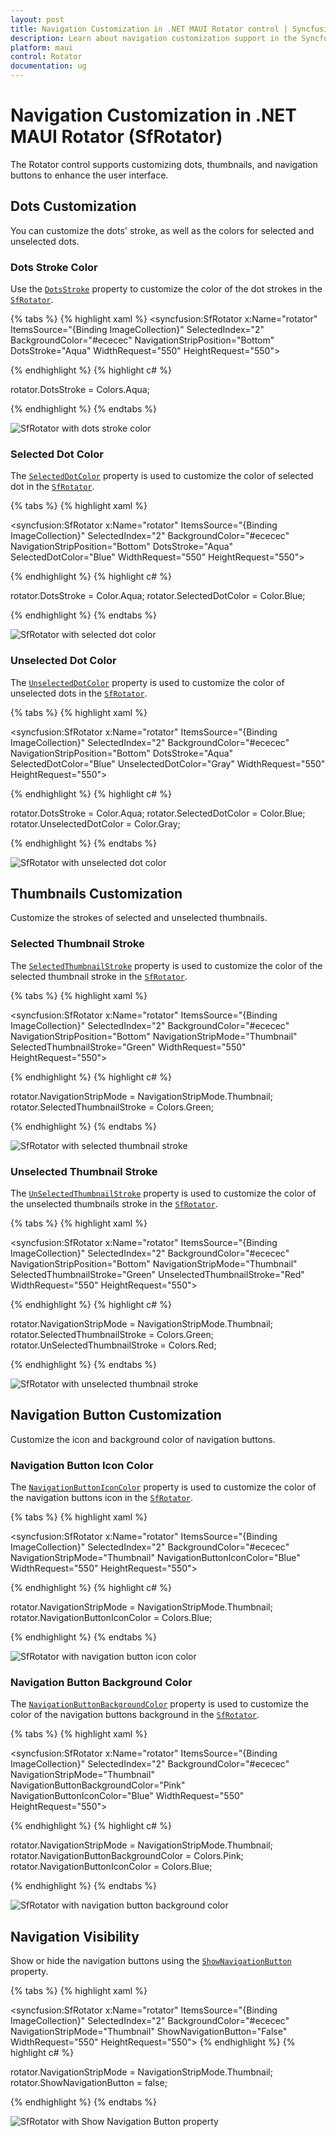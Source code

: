 ```yaml
---
layout: post
title: Navigation Customization in .NET MAUI Rotator control | Syncfusion®
description: Learn about navigation customization support in the Syncfusion® .NET MAUI Rotator (SfRotator) control.
platform: maui 
control: Rotator 
documentation: ug
---
```


# Navigation Customization in .NET MAUI Rotator (SfRotator)

The Rotator control supports customizing dots, thumbnails, and navigation buttons to enhance the user interface.

## Dots Customization

You can customize the dots' stroke, as well as the colors for selected and unselected dots.
### Dots Stroke Color

Use the [`DotsStroke`](https://help.syncfusion.com/cr/maui/Syncfusion.Maui.Rotator.SfRotator.html#Syncfusion_Maui_Rotator_SfRotator_DotsStroke) property to customize the color of the dot strokes in the [`SfRotator`](https://help.syncfusion.com/cr/maui/Syncfusion.Maui.Rotator.SfRotator.html?tabs=tabid-1).

{% tabs %}
{% highlight xaml %}
<syncfusion:SfRotator x:Name="rotator" 
            ItemsSource="{Binding ImageCollection}" 
            SelectedIndex="2"
            BackgroundColor="#ececec"
            NavigationStripPosition="Bottom"
            DotsStroke="Aqua"
            WidthRequest="550"
            HeightRequest="550">

{% endhighlight %}
{% highlight c# %}

rotator.DotsStroke = Colors.Aqua;

{% endhighlight %}
{% endtabs %}

![SfRotator with dots stroke color](images/DotsStroke.png)

### Selected Dot Color

The [`SelectedDotColor`](https://help.syncfusion.com/cr/maui/Syncfusion.Maui.Rotator.SfRotator.html#Syncfusion_Maui_Rotator_SfRotator_SelectedDotColor) property is used to customize the color of selected dot in the [`SfRotator`](https://help.syncfusion.com/cr/maui/Syncfusion.Maui.Rotator.SfRotator.html?tabs=tabid-1).

{% tabs %}
{% highlight xaml %}

<syncfusion:SfRotator x:Name="rotator" 
            ItemsSource="{Binding ImageCollection}" 
            SelectedIndex="2"
            BackgroundColor="#ececec"
            NavigationStripPosition="Bottom"
            DotsStroke="Aqua" 
            SelectedDotColor="Blue"
            WidthRequest="550"
            HeightRequest="550">

{% endhighlight %}
{% highlight c# %}

rotator.DotsStroke = Color.Aqua;
rotator.SelectedDotColor = Color.Blue;
 
{% endhighlight %}
{% endtabs %}

![SfRotator with selected dot color](images/SelectedDotColor.png)

### Unselected Dot Color

The [`UnselectedDotColor`](https://help.syncfusion.com/cr/maui/Syncfusion.Maui.Rotator.SfRotator.html#Syncfusion_Maui_Rotator_SfRotator_UnselectedDotColor) property is used to customize the color of unselected dots in the [`SfRotator`](https://help.syncfusion.com/cr/maui/Syncfusion.Maui.Rotator.SfRotator.html?tabs=tabid-1).

{% tabs %}
{% highlight xaml %}

<syncfusion:SfRotator x:Name="rotator" 
            ItemsSource="{Binding ImageCollection}" 
            SelectedIndex="2"
            BackgroundColor="#ececec"
            NavigationStripPosition="Bottom"
            DotsStroke="Aqua" 
            SelectedDotColor="Blue"
            UnselectedDotColor="Gray"
            WidthRequest="550"
            HeightRequest="550">

{% endhighlight %}
{% highlight c# %}

rotator.DotsStroke = Color.Aqua;
rotator.SelectedDotColor = Color.Blue;
rotator.UnselectedDotColor = Color.Gray;

{% endhighlight %}
{% endtabs %}

![SfRotator with unselected dot color](images/UnselectedDotColor.png)

## Thumbnails Customization

Customize the strokes of selected and unselected thumbnails.

### Selected Thumbnail Stroke

The [`SelectedThumbnailStroke`](https://help.syncfusion.com/cr/maui/Syncfusion.Maui.Rotator.SfRotator.html#Syncfusion_Maui_Rotator_SfRotator_SelectedThumbnailStroke) property is used to customize the color of the selected thumbnail stroke in the [`SfRotator`](https://help.syncfusion.com/cr/maui/Syncfusion.Maui.Rotator.SfRotator.html?tabs=tabid-1).

{% tabs %}
{% highlight xaml %}

<syncfusion:SfRotator x:Name="rotator" 
            ItemsSource="{Binding ImageCollection}" 
            SelectedIndex="2"
            BackgroundColor="#ececec"
            NavigationStripPosition="Bottom"
            NavigationStripMode="Thumbnail"
            SelectedThumbnailStroke="Green"
            WidthRequest="550"
            HeightRequest="550">

{% endhighlight %}
{% highlight c# %}

rotator.NavigationStripMode = NavigationStripMode.Thumbnail;
rotator.SelectedThumbnailStroke = Colors.Green;

{% endhighlight %}
{% endtabs %}

![SfRotator with selected thumbnail stroke](images/SelectedThumbnailStroke.png)

### Unselected Thumbnail Stroke

The [`UnSelectedThumbnailStroke`](https://help.syncfusion.com/cr/maui/Syncfusion.Maui.Rotator.SfRotator.html#Syncfusion_Maui_Rotator_SfRotator_UnselectedThumbnailStroke) property is used to customize the color of the unselected thumbnails stroke in the [`SfRotator`](https://help.syncfusion.com/cr/maui/Syncfusion.Maui.Rotator.SfRotator.html?tabs=tabid-1).

{% tabs %}
{% highlight xaml %}

<syncfusion:SfRotator x:Name="rotator" 
            ItemsSource="{Binding ImageCollection}" 
            SelectedIndex="2"
            BackgroundColor="#ececec"
            NavigationStripPosition="Bottom"
            NavigationStripMode="Thumbnail"
            SelectedThumbnailStroke="Green"
            UnselectedThumbnailStroke="Red"
            WidthRequest="550"
            HeightRequest="550">

{% endhighlight %}
{% highlight c# %}

rotator.NavigationStripMode = NavigationStripMode.Thumbnail;
rotator.SelectedThumbnailStroke = Colors.Green;
rotator.UnSelectedThumbnailStroke = Colors.Red;

{% endhighlight %}
{% endtabs %}

![SfRotator with unselected thumbnail stroke](images/UnSelectedThumbnailStroke.png)

## Navigation Button Customization

Customize the icon and background color of navigation buttons.
### Navigation Button Icon Color

The [`NavigationButtonIconColor`](https://help.syncfusion.com/cr/maui/Syncfusion.Maui.Rotator.SfRotator.html#Syncfusion_Maui_Rotator_SfRotator_NavigationButtonIconColor) property is used to customize the color of the navigation buttons icon in the [`SfRotator`](https://help.syncfusion.com/cr/maui/Syncfusion.Maui.Rotator.SfRotator.html?tabs=tabid-1).

{% tabs %}
{% highlight xaml %}

<syncfusion:SfRotator x:Name="rotator" 
            ItemsSource="{Binding ImageCollection}" 
            SelectedIndex="2"
            BackgroundColor="#ececec"
            NavigationStripMode="Thumbnail"
            NavigationButtonIconColor="Blue"
            WidthRequest="550"
            HeightRequest="550">
 
{% endhighlight %}
{% highlight c# %}

rotator.NavigationStripMode = NavigationStripMode.Thumbnail;
rotator.NavigationButtonIconColor = Colors.Blue;

{% endhighlight %}
{% endtabs %}

![SfRotator with navigation button icon color](images/NavigationButtonIconColor.png)

### Navigation Button Background Color

The [`NavigationButtonBackgroundColor`](https://help.syncfusion.com/cr/maui/Syncfusion.Maui.Rotator.SfRotator.html#Syncfusion_Maui_Rotator_SfRotator_NavigationButtonBackgroundColor) property is used to customize the color of the navigation buttons background in the [`SfRotator`](https://help.syncfusion.com/cr/maui/Syncfusion.Maui.Rotator.SfRotator.html?tabs=tabid-1).

{% tabs %}
{% highlight xaml %}

<syncfusion:SfRotator x:Name="rotator" 
            ItemsSource="{Binding ImageCollection}" 
            SelectedIndex="2"
            BackgroundColor="#ececec"
            NavigationStripMode="Thumbnail"
            NavigationButtonBackgroundColor="Pink"
            NavigationButtonIconColor="Blue"
            WidthRequest="550"
            HeightRequest="550">
 
{% endhighlight %}
{% highlight c# %}

rotator.NavigationStripMode = NavigationStripMode.Thumbnail;
rotator.NavigationButtonBackgroundColor = Colors.Pink;
rotator.NavigationButtonIconColor = Colors.Blue;

{% endhighlight %}
{% endtabs %}

![SfRotator with navigation button background color](images/NavigationButtonBackgroundColor.png)

## Navigation Visibility

Show or hide the navigation buttons using the [`ShowNavigationButton`](https://help.syncfusion.com/cr/maui/Syncfusion.Maui.Rotator.SfRotator.html#Syncfusion_Maui_Rotator_SfRotator_ShowNavigationButton) property.

{% tabs %}
{% highlight xaml %}

<syncfusion:SfRotator x:Name="rotator" 
            ItemsSource="{Binding ImageCollection}" 
            SelectedIndex="2"
            BackgroundColor="#ececec"
            NavigationStripMode="Thumbnail"
            ShowNavigationButton="False"
            WidthRequest="550"
            HeightRequest="550">
{% endhighlight %}
{% highlight c# %}

rotator.NavigationStripMode = NavigationStripMode.Thumbnail;
rotator.ShowNavigationButton = false;
    
{% endhighlight %}
{% endtabs %}

![SfRotator with Show Navigation Button property](images/ShowNavigationButton.png)
